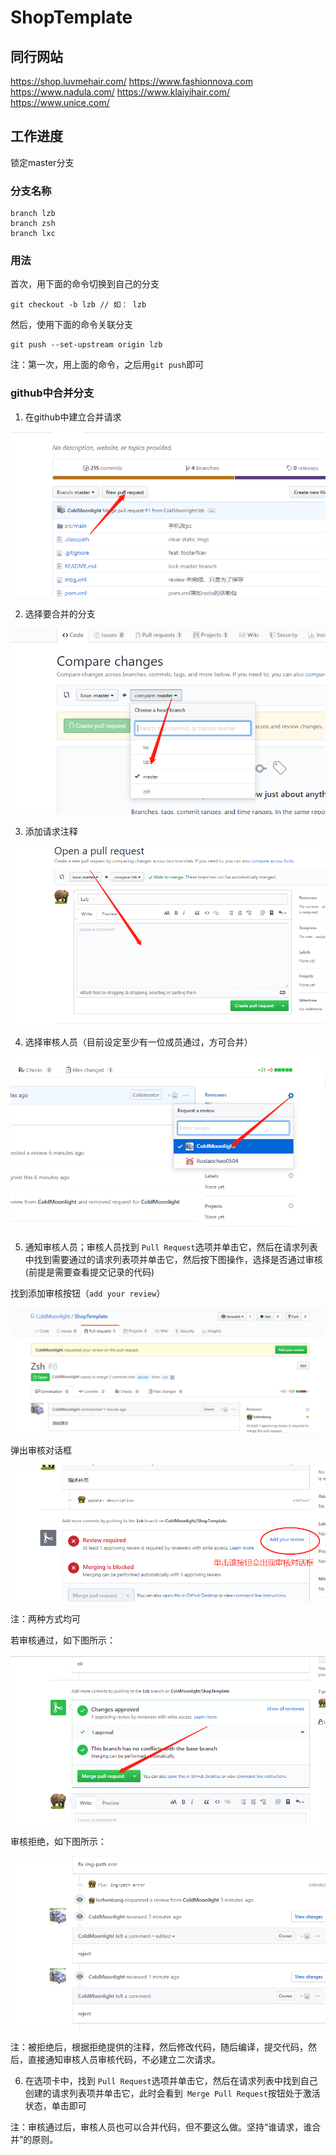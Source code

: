# ShopTemplate

## 同行网站

https://shop.luvmehair.com/
https://www.fashionnova.com
https://www.nadula.com/
https://www.klaiyihair.com/
https://www.unice.com/


## 工作进度

锁定master分支


### 分支名称

```
branch lzb
branch zsh
branch lxc
```

### 用法

首次，用下面的命令切换到自己的分支

```
git checkout -b lzb // 如： lzb
```

然后，使用下面的命令关联分支

```
git push --set-upstream origin lzb
```

注：第一次，用上面的命令，之后用`git push`即可


### github中合并分支


1. 在github中建立合并请求

![图示](./tip/pull.png)

2. 选择要合并的分支

![图示](./tip/select.png)

3. 添加请求注释

![图示](./tip/comment.png)

4. 选择审核人员（目前设定至少有一位成员通过，方可合并）

![图示](./tip/reviewer.png)

5. 通知审核人员；审核人员找到 `Pull Request`选项并单击它，然后在请求列表中找到需要通过的请求列表项并单击它，然后按下图操作，选择是否通过审核(前提是需要查看提交记录的代码)

找到添加审核按钮（` add your review `）

![图示1](./tip/add-review.png)

 弹出审核对话框

![图示2](./tip/review-process-2.png)

注：两种方式均可

若审核通过，如下图所示：

![审核通过图示](./tip/pass.png)

审核拒绝，如下图所示：

![审核拒绝图示](./tip/reject.png)

注：被拒绝后，根据拒绝提供的注释，然后修改代码，随后编译，提交代码，然后，直接通知审核人员审核代码，不必建立二次请求。

6. 在选项卡中，找到 `Pull Request`选项并单击它，然后在请求列表中找到自己创建的请求列表项并单击它，此时会看到` Merge Pull Request`按钮处于激活状态，单击即可

注：审核通过后，审核人员也可以合并代码，但不要这么做。坚持“谁请求，谁合并”的原则。